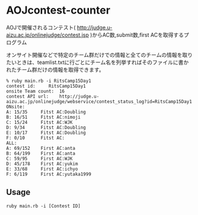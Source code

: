 # AOJcontest-counter
AOJで開催されるコンテスト( http://judge.u-aizu.ac.jp/onlinejudge/contest.jsp )からAC数,submit数,first ACを取得するプログラム

オンサイト開催などで特定のチーム群だけでの情報と全てのチームの情報を取りたいときは、teamlist.txtに行ごとにチーム名を列挙すればそのファイルに書かれたチーム群だけの情報を取得できます。

```
% ruby main.rb -i RitsCamp15Day1    
contest id:		RitsCamp15Day1
onsite Team count:	16
contest API url:	http://judge.u-aizu.ac.jp/onlinejudge/webservice/contest_status_log?id=RitsCamp15Day1
ONsite:
A: 15/35 	 Fitst AC:Doubling
B: 16/51 	 Fitst AC:nimoji
C: 15/24 	 Fitst AC:WJK
D: 9/34 	 Fitst AC:Doubling
E: 10/17 	 Fitst AC:Doubling
F: 0/10 	 Fitst AC:
ALL:
A: 69/152 	 First AC:anta
B: 64/199 	 First AC:anta
C: 59/95 	 First AC:WJK
D: 45/178 	 First AC:yukim
E: 33/68 	 First AC:ichyo
F: 6/119 	 First AC:yutaka1999
```

## Usage
```
ruby main.rb -i [Contest ID]
```

